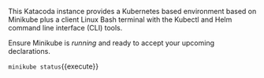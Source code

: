 This Katacoda instance provides a Kubernetes based environment based on Minikube plus a client Linux Bash terminal with the Kubectl and Helm command line interface (CLI) tools.

Ensure Minikube is _running_ and ready to accept your upcoming declarations.

`minikube status`{{execute}}
